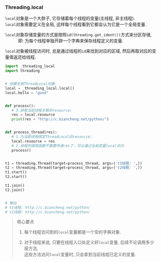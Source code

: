### Threading.local
`local`对象是一个大胖子, 它存储着每个线程的变量(主线程, 非主线程).  
`local`对象需要定义在全局, 这样每个线程看到它都会认为它是一个全局变量.   

`local`对象存储变量的方式是按照`id(threading.get_ident())`方式来分区存储,   
&nbsp;&nbsp;&nbsp; &nbsp; &nbsp; &nbsp; &nbsp;即: 为每个线程单独开辟一个字典来保存线程定义的变量.  

`local`对象被线程访问时, 总是通过线程的`id`来找到对应的区域, 然后再取对应的变量值返还给线程.  
 
 ```python
import _threading_local
import threading


# 创建全局ThreadLocal对象:
local = _threading_local.local()
local.hello = "good"


def process():
    # 3.获取当前线程关联的resource:
    res = local.resource
    print(res + "http://c.biancheng.net/python/")


def process_thread(res):
    # 1.为当前线程绑定ThreadLocal的resource:
    local.resource = res
    # 2.线程的调用函数不需要传递res了，可以通过全局变量local访问
    process()


t1 = threading.Thread(target=process_thread, args=('t1线程: ',))
t2 = threading.Thread(target=process_thread, args=('t2线程: ',))
t1.start()
t2.start()

t1.join()
t2.join()


# 输出
# t1线程: http://c.biancheng.net/python/
# t2线程: http://c.biancheng.net/python/

```

> 核心要点
> 1. 每个线程访问到的`local`变量都是一个空的字典对象.
>     
> 2. 对于线程来说, 只要在线程入口处定义好`local`变量, 后续不论调用多少层方法,   
>    这些方法访问`local`变量时, 只会拿到当前线程已定义的变量.   
